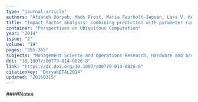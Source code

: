 ```yaml
---
type: "journal-article"
authors: "Afsaneh Doryab, Mads Frost, Maria Faurholt-Jepsen, Lars V. Kessing, Jakob E. Bardram"
title: "Impact factor analysis: combining prediction with parameter ranking to reveal the impact of behavior on health outcome"
container: "Perspectives on Ubiquitous Computation"
year: "2014"
issue: "2"
volume: "19"
pages: "355-365"
subjects: "Management Science and Operations Research, Hardware and Architecture, Computer Science Applications"
doi: "10.1007/s00779-014-0826-8"
link: "https://dx.doi.org/10.1007/s00779-014-0826-8"
citationkey: "DoryabETAL2014"
updated: "20160315"
---
```


####Notes
